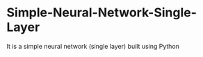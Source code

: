 # Simple-Neural-Network-Single-Layer
It is a simple neural network (single layer) built using Python
